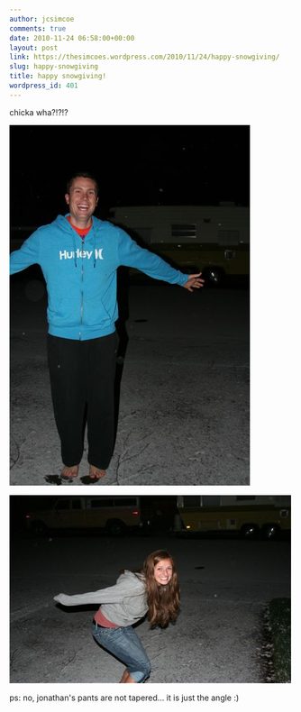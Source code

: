 ```yaml
---
author: jcsimcoe
comments: true
date: 2010-11-24 06:58:00+00:00
layout: post
link: https://thesimcoes.wordpress.com/2010/11/24/happy-snowgiving/
slug: happy-snowgiving
title: happy snowgiving!
wordpress_id: 401
---
```


chicka wha?!?!?




![](/public/assets/tumblr_lcdndbZCL81qb8l8q.jpg)




![](/public/assets/tumblr_lcdndrTMVd1qb8l8q.jpg)




ps: no, jonathan's pants are not tapered… it is just the angle :)
